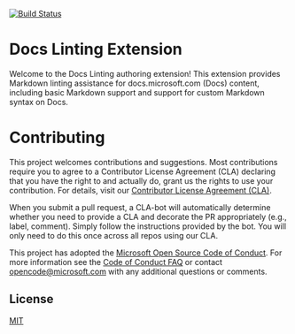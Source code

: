 [![Build Status](https://ceapex.visualstudio.com/Engineering/_apis/build/status/Authoring/docs-linting%20CI?branchName=master)](https://ceapex.visualstudio.com/Engineering/_build/latest?definitionId=1346&branchName=master)

# Docs Linting Extension

Welcome to the Docs Linting authoring extension! This extension provides Markdown linting assistance for docs.microsoft.com (Docs) content, including basic Markdown support and support for custom Markdown syntax on Docs.

# Contributing

This project welcomes contributions and suggestions. Most contributions require you to agree to a Contributor License Agreement (CLA) declaring that you have the right to and actually do, grant us the rights to use your contribution. For details, visit our [Contributor License Agreement (CLA)](https://cla.microsoft.com).

When you submit a pull request, a CLA-bot will automatically determine whether you need to provide
a CLA and decorate the PR appropriately (e.g., label, comment). Simply follow the instructions
provided by the bot. You will only need to do this once across all repos using our CLA.

This project has adopted the [Microsoft Open Source Code of Conduct](https://opensource.microsoft.com/codeofconduct/).
For more information see the [Code of Conduct FAQ](https://opensource.microsoft.com/codeofconduct/faq/) or
contact [opencode@microsoft.com](mailto:opencode@microsoft.com) with any additional questions or comments.

## License

[MIT](LICENSE)
